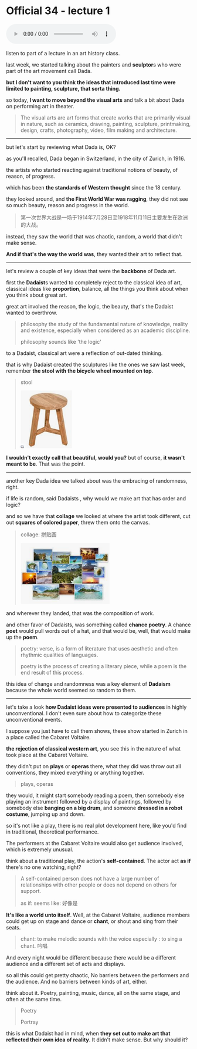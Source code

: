 # Official 34 - lecture 1

<audio controls>
  <source src="../audio/Official 34 - lecture 1.mp3">
</audio><br>

listen to part of a lecture in an art history class. 

last week, we started talking about the painters and **sculptor**s who were part of the art movement call Dada. 

**but I don't want to you think the ideas that introduced last time were limited to painting, sculpture, that sorta thing.** 

so today, **I want to move beyond the visual arts** and talk a bit about Dada on performing art in theater. 

> The visual arts are art forms that create works that are primarily visual in nature, such as ceramics, drawing, painting, sculpture, printmaking, design, crafts, photography, video, film making and architecture.

-------

but let's start by reviewing what Dada is, OK?

as you'll recalled, Dada began in Switzerland, in the city of Zurich, in 1916. 

the artists who started reacting against traditional notions of beauty, of reason, of progress. 

which has been **the standards of Western thought** since the 18 century. 

they looked around, and **the First World War was ragging**, they did not see so much beauty, reason and progress in the world. 

> 第一次世界大战是一场于1914年7月28日至1918年11月11日主要发生在欧洲的大战。

instead, they saw the world that was chaotic, random, a world that didn't make sense.

**And if that's the way the world was**, they wanted their art to reflect that. 

--------

let's review a couple of key ideas that were the **backbone** of Dada art. 

first the **Dadaist**s wanted to completely reject to the classical idea of art, classical ideas like **proportion**, balance, all the things you think about when you think about great art. 

great art involved the reason, the logic, the beauty, that's the Dadaist wanted to overthrow. 

> philosophy the study of the fundamental nature of knowledge, reality and existence, especially when considered as an academic discipline. 
>
> philosophy sounds like 'the logic'

to a Dadaist, classical art were a reflection of out-dated thinking. 

that is why Dadaist created the sculptures like the ones we saw last week, remember **the stool with the bicycle wheel mounted on top**.

> stool 
>
> ![image-20220528142934529](Official%2034%20-%20lecture%201.assets/image-20220528142934529.png)

**I wouldn't exactly call that beautiful, would you?** but of course, **it wasn't meant to be**. That was the point. 

-------

another key Dada idea we talked about was the embracing of randomness, right. 

if life is random, said Dadaists , why would we make art that has order and logic?

and so we have that **collage** we looked at where the artist took different, cut out **squares of colored paper**, threw them onto the canvas. 

> collage: 拼贴画
>
> ![image-20220528150930562](Official%2034%20-%20lecture%201.assets/image-20220528150930562.png)

and wherever they landed, that was the composition of work. 

and other favor of Dadaists, was something called **chance poetry**. A chance **poet** would pull words out of a hat, and that would be, well, that would make up the **poem**. 

> poetry: verse, is a form of literature that uses aesthetic and often rhythmic qualities of languages. 
>
> poetry is the process of creating a literary piece, while a poem is the end result of this process. 

this idea of change and randomness was a key element of **Dadaism** because the whole world seemed so random to  them. 

---------

let's take a look **how Dadaist ideas were presented to audiences** in highly unconventional. I don't even sure about how to categorize these unconventional events. 

I suppose you just have to call them shows, these show started in Zurich in a place called the Cabaret Voltaire. 

**the rejection of classical western art**, you see this in the nature of what took place at the Cabaret Voltaire. 

they didn't put on **plays** or **operas** there, what they did was throw out all conventions, they mixed everything or anything together. 

> plays, operas

they would, it might start somebody reading a poem, then somebody else playing an instrument followed by a display of paintings, followed by somebody else **banging on a big drum**, and someone **dressed in a robot costume**, jumping up and down. 

so it's not like a play, there is no real plot development here, like you'd find in traditional, theoretical performance. 

The performers at the Cabaret Voltaire would also get audience involved, which is extremely unusual. 

think about a traditional play, the action's **self-contained**. The actor act **as if** there's no one watching, right?

> A self-contained person does not have a large number of relationships with other people or does not depend on others for support.
>
> as if: seems like: 好像是

**It's like a world unto itself**. Well, at the Cabaret Voltaire, audience members could get up on stage and dance or **chant**, or shout and sing from their seats.

> chant:  to make melodic sounds with the voice especially : to sing a chant. 吟唱

And every night would be different because there would be a different audience and a different set of acts and displays.

so all this could get pretty chaotic, No barriers between the performers and the audience. And no barriers between kinds of art, either. 

think about it. Poetry, painting, music, dance, all on the same stage, and often at the same time.

> Poetry
>
> Portray

this is what Dadaist had in mind, when **they set out to make art that reflected their own idea of reality**. It didn't make sense. But why should it?